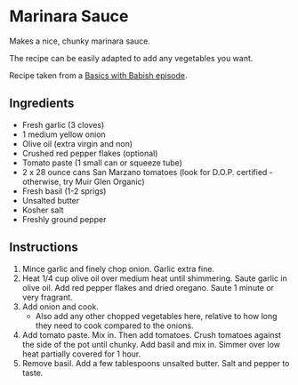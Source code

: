 # Marinara Sauce

Makes a nice, chunky marinara sauce. 

The recipe can be easily adapted to add any vegetables you want.

Recipe taken from a [Basics with Babish episode](https://www.youtube.com/watch?v=Upqp21Dm5vg&t=5s). 

## Ingredients

- Fresh garlic (3 cloves) 
- 1 medium yellow onion 
- Olive oil (extra virgin and non) 
- Crushed red pepper flakes (optional) 
- Tomato paste (1 small can or squeeze tube) 
- 2 x 28 ounce cans San Marzano tomatoes (look for D.O.P. certified - otherwise, try Muir Glen Organic) 
- Fresh basil (1-2 sprigs) 
- Unsalted butter 
- Kosher salt 
- Freshly ground pepper

## Instructions

1. Mince garlic and finely chop onion. Garlic extra fine.
2. Heat 1/4 cup olive oil over medium heat until shimmering. Saute garlic in olive oil. Add red pepper flakes and dried oregano. Saute 1 minute or very fragrant. 
3. Add onion and cook. 
    - Also add any other chopped vegetables here, relative to how long they need to cook compared to the onions.
4. Add tomato paste. Mix in. Then add tomatoes. Crush tomatoes against the side of the pot until chunky. Add basil and mix in. Simmer over low heat partially covered for 1 hour. 
5. Remove basil. Add a few tablespoons unsalted butter. Salt and pepper to taste. 
